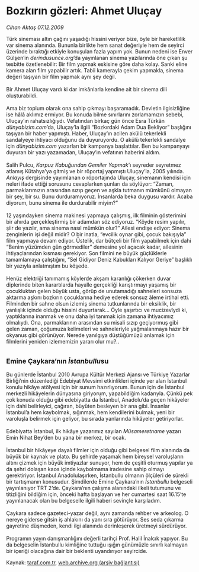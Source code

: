 # Bozkırın gözleri: Ahmet Uluçay

*Cihan Aktaş 07.12.2009*

<div class="yazi">Türk sineması altın çağını yaşadığı hissini veriyor bize, öyle bir hareketlilik var sinema alanında. Bununla birlikte hem sanat değeriyle hem de seyirci üzerinde bıraktığı etkiyle konuşulan fazla yapım yok. Bunun nedeni ise Enver Gülşen’in <i>derindusunce.org</i>’da yayınlanan sinema yazılarında öne çıkan şu tesbitte özetlenebilir: Bir film yapmak eskisine göre daha kolay. Sanki eline kamera alan film yapabilir artık. Tabii kamerayla çekim yapmakla, sinema değeri taşıyan bir film yapmak aynı şey değil. <br/><br/>Bir Ahmet Uluçay vardı ki dar imkânlarla kendine ait bir sinema dili oluşturabildi. <br/><br/>Ama biz toplum olarak ona sahip çıkmayı başaramadık. Devletin ilgisizliğine ise hâlâ aklımız ermiyor. Bu konuda bilme sınırlarını zorlamamızın sebebi, Uluçay’ın rahatsızlığıydı. Vefatından birkaç gün önce Esra Türkân <i>dünyabizim.com</i>’da, Uluçay’la ilgili “Bozkırdaki Adam Dua Bekliyor” başlığını taşıyan bir haber yapmıştı. Haber, Uluçay’ın acilen akülü tekerlekli sandalyeye ihtiyacı olduğunu da duyuruyordu. O akülü tekerlekli sandalye için <i>dünyabizim.com</i> yazarları bir kampanya başlattılar. Ben bu kampanyayı duyuran bir yazı yazamadan, Uluçay’ın vefatının haberini aldım. <br/><br/>Salih Pulcu, <i>Karpuz Kabuğundan Gemiler Yapmak</i>’ı seyreder seyretmez atlamış Kütahya’ya gitmiş ve bir röportaj yapmıştı Uluçay’la, 2005 yılında. <i>Anlayış</i> dergisinde yayımlanan o röportajında Uluçay, sinemanın kendisi için neleri ifade ettiği sorusunu cevaplarken şunları da söylüyor: “Zaman, parmaklarımızın arasından sızıp geçen ve aşkla tutmanın mümkünü olmayan bir şey, bir su. Bunu durduramıyoruz. İnsanlarda beka duygusu vardır. Acaba diyorum, bunu sinema ile durdurabilir miyim?” <br/><br/>12 yaşındayken sinema makinesi yapmaya çalışmış, ilk filminin gösterimini bir ahırda gerçekleştirmiş bir adamdan söz ediyoruz. “Köyde resim yapılır, şiir de yazılır, ama sinema nasıl mümkün olur?” Ailesi endişe ediyor: Sinema zenginlerin işi değil midir? O bir inatla, “evcilik oynar gibi, çocuk bakışıyla” film yapmaya devam ediyor. Üstelik, dar bütçeli bir film yapabilmek için dahi “Benim yüzümden gün görmediler” demesine yol açacak kadar, ailesinin ihtiyaçlarından kısması gerekiyor. Son filmini ne büyük güçlüklerle tamamlamaya çalıştığını, “Sel Gidiyor Deniz Kabukları Kalıyor Geriye” başlıklı bir yazıyla anlatmıştım bu köşede. <br/><br/>Henüz elektriği tanımamış köylerde akşam karanlığı çökerken duvar diplerinde biten karartılarda hayalle gerçekliği karıştırmayı yaşamış bir çocukluktan gelen büyük usta, görüp de unutamadığı sahneleri sonsuza aktarma aşkını bozkırın çocuklarına hediye ederek sonsuz âleme irtihal etti. Filminden bir sahne olsun izlemiş sinema tutkunlarında bir eksiklik, bir yanlışlık içinde olduğu hissini duyurtarak... Öyle şaşırtıcı ve mucizevîydi ki, yaptıklarına inanmak ve onu daha iyi tanımak için zamana ihtiyacımız olmalıydı. Ona, parmaklarının arasından su misali sızıp geçiyormuş gibi gelen zaman, çoğumuza kelimeleri ve sahneleriyle yağmalanmaya hazır bir okyanus gibi görünüyor. Nerede yanılgıya düştüğümüzü anlamak için filmlerini yeniden izlememizin yararı olur mu?.. <b><br/><br/><br/><font size="4">Emine Çaykara’nın <em>İstanbullu</em>su</font> </b><br/><br/>Bu günlerde İstanbul 2010 Avrupa Kültür Merkezi Ajansı ve Türkiye Yazarlar Birliği’nin düzenlediği Edebiyat Mevsimi etkinlikleri içinde yer alan İstanbul konulu hikâye atölyesi için bir sunum hazırlıyorum. Bunun için de İstanbul merkezli hikâyelerin dünyasına giriyorum, yapabildiğim kadarıyla. Çünkü pek çok konuda olduğu gibi edebiyatta da İstanbul, Anadolu’da geçen hikâyeler için dahi belirleyici, çağıran, büyüten besleyen bir ana gibi. İnsanlar İstanbul’a hem kaybolmak, sığınmak, hem kendilerini bulmak, yeni bir varoluşla belirmek için geliyor, bu sırada yanlarında hikâyeler getiriyorlar. <br/><br/>Edebiyatta İstanbul, ilk hikâye yazarımız sayılan <i>Müsameretname</i> yazarı Emin Nihat Bey’den bu yana bir merkez, bir ocak. <br/><br/>İstanbul bir hikâyeye dayalı filmler için olduğu gibi belgesel film alanında da büyük bir kaynak ve plato. Bu şehirde yaşamak hem bireysel varoluşların altını çizmek için büyük imtiyazlar sunuyor, hem de çeşitli oturmuş yapılar ya da şehri dolaşan kaos içinde kaybolmama iradesine sahip olmayı gerektiriyor. İstanbul Anadolulaşırken, İstanbullu olmanın ölçüleri de sürekli bir tartışmanın konusudur. Şimdilerde Emine Çaykara’nın <i>İstanbullu</i> belgeseli yayınlanıyor TRT 2’de. Çaykara’nın çalışma alanındaki ilkeli tutumunu ve titizliğini bildiğim için, önceki hafta başlayan ve her cumartesi saat 16.15’te yayınlanacak olan bu belgeselle ilgili haberi sevinçle karşıladım. <br/><br/>Çaykara sadece gazeteci-yazar değil, aynı zamanda rehber ve arkeolog. O nereye giderse gitsin iş ahlakını da yanı sıra götürüyor. Ses seda çıkarma gayretine düşmeden, kendi ilgi alanında derinleşerek üretmeyi sürdürüyor. <br/><br/>Programın yayın danışmanlığını değerli tarihçi Prof. Halil İnalcık yapıyor. Bu da belgeselin İstanbullu kimliğine tuttuğu ışığın günümüzle sınırlı kalmayan bir içeriği olacağına dair bir beklenti uyandırıyor seyircide.
              </div>

Kaynak: [taraf.com.tr](http://taraf.com.tr:80/makale/8905.htm), [web.archive.org (arşiv bağlantısı)](http://web.archive.org/web/20100310233000/http://taraf.com.tr:80/makale/8905.htm)

